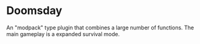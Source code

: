 # Doomsday
An "modpack" type plugin that combines a large number of functions. The main gameplay is a expanded survival mode.
